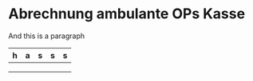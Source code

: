 # Abrechnung ambulante OPs Kasse

And this is a paragraph

| h | a | s | s | s |
|---|---|---|---|---|
|   |   |   |   |   |
|   |   |   |   |   |
|   |   |   |   |   |